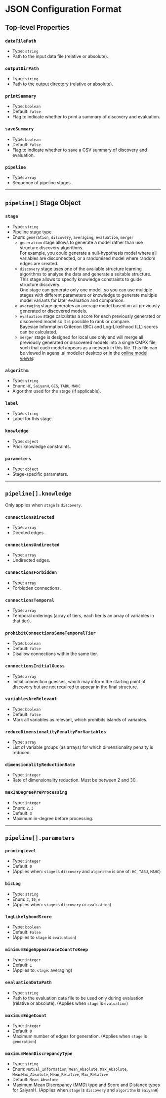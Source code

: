 # JSON Configuration Format

## Top-level Properties

### `dataFilePath`
- Type: `string`
- Path to the input data file (relative or absolute).

### `outputDirPath`
- Type: `string`
- Path to the output directory (relative or absolute).

### `printSummary`
- Type: `boolean`
- Default: `false`
- Flag to indicate whether to print a summary of discovery and evaluation.

### `saveSummary`
- Type: `boolean`
- Default: `false`
- Flag to indicate whether to save a CSV summary of discovery and evaluation.

### `pipeline`
- Type: `array`
- Sequence of pipeline stages.

---

## `pipeline[]` Stage Object

### `stage`
- Type: `string`
- Pipeline stage type.
- Enum: `generation`, `discovery`, `averaging`, `evaluation`, `merger`
    - `generation` stage allows to generate a model rather than use structure discovery algorithms.  
    For example, you could generate a null-hypothesis model where all variables are disconnected, or a randomised model where random edges are created.
    - `discovery` stage uses one of the available structure learning algorithms to analyse the data and generate a suitable structure.  
    This stage allows to specify knowledge constraints to guide structure discovery.  
    One stage can generate only one model, so you can use multiple stages with different parameters or knowledge to generate multiple model variants for later evaluation and comparison.
    - `averaging` stage generates an average model based on all previously generated or discovered models.
    - `evaluation` stage calculates a score for each previously generated or discovered model so it is possible to rank or compare.  
    Bayesian Information Criterion (BIC) and Log-Likelihood (LL) scores can be calculated.
    - `merger` stage is designed for local use only and will merge all previously generated or discovered models into a single CMPX file, such that each model appears as a network in this file. This file can be viewed in agena .ai modeller desktop or in the [online model viewer](https://portal.agena.ai/modeller).

### `algorithm`
- Type: `string`
- Enum: `HC`, `SaiyanH`, `GES`, `TABU`, `MAHC`
- Algorithm used for the stage (if applicable).

### `label`
- Type: `string`
- Label for this stage.

### `knowledge`
- Type: `object`
- Prior knowledge constraints.

### `parameters`
- Type: `object`
- Stage-specific parameters.

---

## `pipeline[].knowledge`

Only applies when `stage` is `discovery`.

### `connectionsDirected`
- Type: `array`
- Directed edges.

### `connectionsUndirected`
- Type: `array`
- Undirected edges.

### `connectionsForbidden`
- Type: `array`
- Forbidden connections.

### `connectionsTemporal`
- Type: `array`
- Temporal orderings (array of tiers, each tier is an array of variables in that tier).

### `prohibitConnectionsSameTemporalTier`
- Type: `boolean`
- Default: `false`
- Disallow connections within the same tier.

### `connectionsInitialGuess`
- Type: `array`
- Initial connection guesses, which may inform the starting point of discovery but are not required to appear in the final structure.

### `variablesAreRelevant`
- Type: `boolean`
- Default: `false`
- Mark all variables as relevant, which prohibits islands of variables.

### `reduceDimensionalityPenaltyForVariables`
- Type: `array`
- List of variable groups (as arrays) for which dimensionality penalty is reduced.

### `dimensionalityReductionRate`
- Type: `integer`
- Rate of dimensionality reduction. Must be between 2 and 30.

### `maxInDegreePreProcessing`
- Type: `integer`
- Enum: `2`, `3`
- Default: `3`
- Maximum in-degree before processing.

---

## `pipeline[].parameters`

### `pruningLevel`
- Type: `integer`
- Default: `0`
- (Applies when: `stage` is `discovery` and `algorithm` is one of: `HC`, `TABU`, `MAHC`)

### `bicLog`
- Type: `string`
- Enum: `2`, `10`, `e`
- (Applies when: `stage` is `discovery` or `evaluation`)

### `logLikelyhoodScore`
- Type: `boolean`
- Default: `False`
- (Applies to `stage` is `evaluation`)

### `minimumEdgeAppearanceCountToKeep`
- Type: `integer`
- Default: `1`
- (Applies to: `stage`: averaging)

### `evaluationDataPath`
- Type: `string`
- Path to the evaluation data file to be used only during evaluation (relative or absolute). (Applies when `stage` is `evaluation`)

### `maximumEdgeCount`
- Type: `integer`
- Default: `0`
- Maximum number of edges for generation. (Applies when `stage` is `generation`)

### `maximumMeanDiscrepancyType`
- Type: `string`
- Enum: `Mutual_Information`, `Mean_Absolute`, `Max_Absolute`, `MeanMax_Absolute`, `Mean_Relative`, `Max_Relative`
- Default: `Mean_Absolute`
- Maximum Mean Discrepancy (MMD) type and Score and Distance types for SaiyanH. (Applies when `stage` is `discovery` and `algorithm` is `SaiyanH`)
